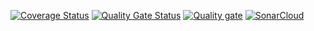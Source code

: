 <a href='https://coveralls.io/github/WahidiBilal/Employee_Application?branch=main'><img src='https://coveralls.io/repos/github/WahidiBilal/Employee_Application/badge.svg?branch=main' alt='Coverage Status' /></a>
[![Quality Gate Status](https://sonarcloud.io/api/project_badges/measure?project=WahidiBilal_Employee_Application&metric=alert_status)](https://sonarcloud.io/summary/new_code?id=WahidiBilal_Employee_Application)
[![Quality gate](https://sonarcloud.io/api/project_badges/quality_gate?project=WahidiBilal_Employee_Application)](https://sonarcloud.io/summary/new_code?id=WahidiBilal_Employee_Application)
[![SonarCloud](https://sonarcloud.io/images/project_badges/sonarcloud-white.svg)](https://sonarcloud.io/summary/new_code?id=WahidiBilal_Employee_Application)
